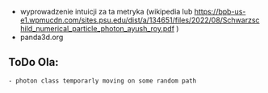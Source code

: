 - wyprowadzenie intuicji za ta metryka (wikipedia lub https://bpb-us-e1.wpmucdn.com/sites.psu.edu/dist/a/134651/files/2022/08/Schwarzschild_numerical_particle_photon_ayush_roy.pdf )
- panda3d.org

## ToDo Ola:
    - photon class temporarly moving on some random path